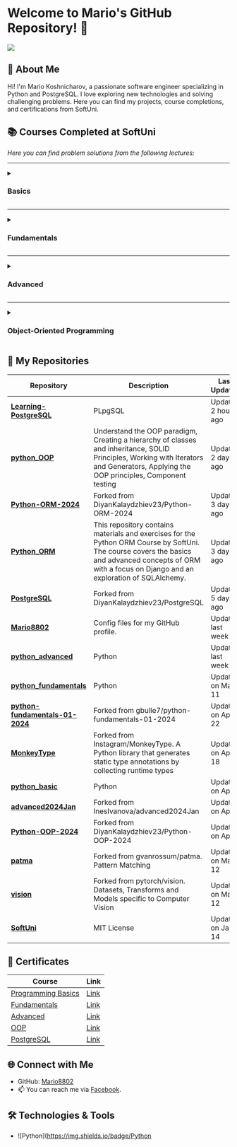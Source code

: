 # Welcome to Mario's GitHub Repository! 🚀

<img src="https://capsule-render.vercel.app/api?type=waving&color=0:552586,100:a82da8&height=300&section=header&text=SoftUni&fontSize=90&fontAlignY=25&desc=Python%20Courses&descSize=60&descAlignY=50"/>

## 👋 About Me

Hi! I'm Mario Koshnicharov, a passionate software engineer specializing in Python and PostgreSQL. I love exploring new technologies and solving challenging problems. Here you can find my projects, course completions, and certifications from SoftUni.

## 📚 Courses Completed at SoftUni

*Here you can find problem solutions from the following lectures:*

***

<details>
  <summary><h3> Basics </h3></summary>
  1. [**First Steps In Coding**](https://github.com/Mario8802/python_basic/tree/main/first_steps_in_coding)
  2. [**Conditional Statements Advanced**](https://github.com/Mario8802/python_basic/tree/main/conditional_statement)
  3. [**Nested Conditional Statements**](https://github.com/Mario8802/python_basic/tree/main/advanced_donditional_statement)
  4. [**For Loop**](https://github.com/Mario8802/python_basic/tree/main/for_loop)
  5. [**While Loop**](https://github.com/Mario8802/python_basic/tree/main/while_loop)
  6. [**Nested Loops**](https://github.com/Mario8802/python_basic/tree/main/nested_loops)
  7. [**Final Exam**](https://github.com/Mario8802/python_basic/tree/main/exam)
</details>

***

<details>
  <summary><h3> Fundamentals </h3></summary>
  1. [**Basic Syntax, Conditional Statements and Loops**]()
  2. [**Data Types and Variables**]()
  3. [**Lists Basics**]()
  4. [**Functions**]()
  5. [**Lists Advanced**]()  
  6. [**Objects and Classes**]()
  7. [**Dictionaries**]()  
  8. [**Text Processing**]()
  9. [**Regular Expressions**]()
  10. [**Exam Preparation**]()
  11. [**Final Exam**]()
</details>

***

<details>
  <summary><h3> Advanced </h3></summary>
  1. [**Stacks and Queues**]()
  2. [**Multidimensional Arrays**]()
  3. [**Sets and Dictionaries**]()
  4. [**Streams, Files and Directories**]()
  5. [**Functional Programming**]()
  6. [**Defining Classes**]()
  7. [**Generics**]() 
  8. [**Exam Preparation**]()
  9. [**Final Exam**]()
</details>

***

<details>
  <summary><h3> Object-Oriented Programming </h3></summary>
  1. [**Inheritance**]()
  2. [**Encapsulation**]()
  3. [**Interfaces and Abstraction**]()
  4. [**Polymorphism**]()
  5. [**Exceptions and Error Handling**]()
  6. [**Reflection and Attributes**]()
  7. [**Unit Testing**]()
  8. [**Exam Preparation**]()
  9. [**Final Exam**]()
</details>

## 📂 My Repositories

| **Repository** | **Description** | **Last Updated** |
| --- | --- | --- |
| [**Learning-PostgreSQL**](https://github.com/Mario8802/Learning-PostgreSQL) | PLpgSQL | Updated 2 hours ago |
| [**python_OOP**](https://github.com/Mario8802/python_OOP) | Understand the OOP paradigm, Creating a hierarchy of classes and inheritance, SOLID Principles, Working with Iterators and Generators, Applying the OOP principles, Component testing | Updated 2 days ago |
| [**Python-ORM-2024**](https://github.com/Mario8802/Python-ORM-2024) | Forked from DiyanKalaydzhiev23/Python-ORM-2024 | Updated 3 days ago |
| [**Python_ORM**](https://github.com/Mario8802/Python_ORM) | This repository contains materials and exercises for the Python ORM Course by SoftUni. The course covers the basics and advanced concepts of ORM with a focus on Django and an exploration of SQLAlchemy. | Updated 3 days ago |
| [**PostgreSQL**](https://github.com/Mario8802/PostgreSQL) | Forked from DiyanKalaydzhiev23/PostgreSQL | Updated 5 days ago |
| [**Mario8802**](https://github.com/Mario8802/Mario8802) | Config files for my GitHub profile. | Updated last week |
| [**python_advanced**](https://github.com/Mario8802/python_advanced) | Python | Updated last week |
| [**python_fundamentals**](https://github.com/Mario8802/python_fundamentals) | Python | Updated on May 11 |
| [**python-fundamentals-01-2024**](https://github.com/Mario8802/python-fundamentals-01-2024) | Forked from gbulle7/python-fundamentals-01-2024 | Updated on Apr 22 |
| [**MonkeyType**](https://github.com/Mario8802/MonkeyType) | Forked from Instagram/MonkeyType. A Python library that generates static type annotations by collecting runtime types | Updated on Apr 18 |
| [**python_basic**](https://github.com/Mario8802/python_basic) | Python | Updated on Apr 7 |
| [**advanced2024Jan**](https://github.com/Mario8802/advanced2024Jan) | Forked from InesIvanova/advanced2024Jan | Updated on Apr 6 |
| [**Python-OOP-2024**](https://github.com/Mario8802/Python-OOP-2024) | Forked from DiyanKalaydzhiev23/Python-OOP-2024 | Updated on Apr 2 |
| [**patma**](https://github.com/Mario8802/patma) | Forked from gvanrossum/patma. Pattern Matching | Updated on Mar 12 |
| [**vision**](https://github.com/Mario8802/vision) | Forked from pytorch/vision. Datasets, Transforms and Models specific to Computer Vision | Updated on Mar 12 |
| [**SoftUni**](https://github.com/Mario8802/SoftUni) | MIT License | Updated on Jan 14 |

## 📜 Certificates

| **Course**                                                                                                                | **Link**                                                   |
| ------------------------------------------------------------------------------------------------------------------------- | ---------------------------------------------------------- |
| <a href="https://softuni.bg/trainings/4162/programming-basics-with-python-july-2023">Programming Basics</a>          | <a href="https://softuni.bg/certificates/details/182548/dd8a2d31"> Link </a> |
| <a href="https://softuni.bg/trainings/4222/programming-fundamentals-with-python-september-2023">Fundamentals</a>               | <a href="https://softuni.bg/certificates/details/194594/fa095f11"> Link </a> |
| <a href="https://softuni.bg/trainings/4370/python-advanced-january-2024">Advanced</a>                                   | <a href="https://softuni.bg/certificates/details/203735/824e9431"> Link </a> |
| <a href="https://softuni.bg/trainings/3964/python-oop-february-2023">OOP</a>                                               | <a href="https://softuni.bg/certificates/details/211544/0cc2562a"> Link </a> |
| <a href="https://softuni.bg/trainings/4536/postgresql-may-2024">PostgreSQL</a>                                         | <a href="https://softuni.bg/certificates/details/216977/9f479593"> Link </a> |

## 🌐 Connect with Me

- GitHub: [Mario8802](https://github.com/Mario8802)
- 📫 You can reach me via [Facebook](https://www.facebook.com/?stype=lo&deoia=1&jlou=AfeCDwbwcHOjm4HqSlkh1c85nhsbpaHckSzXQKiDXp0W64HbkEe20jyyv-J6ZfZVejE9Mltn2ZjdDF2Wdrf8T4L7eeULnpMcmfH5v2ivY1DUiA&smuh=34793&lh=Ac8rirw29nJlez2KPiQ#_=_).

## 🛠 Technologies & Tools

- ![Python](https://img.shields.io/badge/Python
